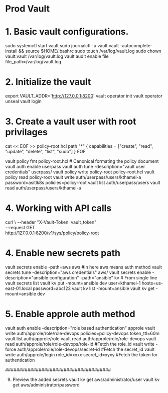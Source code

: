 # Prod Vault #

# 1. Basic vault configurations.

sudo systemctl start vault
sudo journalctl -u vault
vault -autocomplete-install && source $HOME/.bashrc
sudo touch /var/log/vault.log
sudo chown vault:vault /var/log/vault.log
vault audit enable file file_path=/var/log/vault.log

# 2. Initialize the vault
export VAULT_ADDR='http://127.0.0.1:8200'
vault operator init
vault operator unseal
vault login

# 3. Create a vault user with root privilages

cat << EOF >> policy-root.hcl 
path "*" {
capabilities = ["create", "read", "update", "delete", "list", "sudo"]
} 
EOF

vault policy fmt policy-root.hcl # Canonical formating the policy document
vault auth enable userpass
vault auth tune -description="vault user credentials" userpass/
vault policy write policy-root policy-root.hcl
vault policy read policy-root
vault write auth/userpass/users/kthamel-a password=asitlk8s policies=policy-root
vault list auth/userpass/users
vault read auth/userpass/users/kthamel-a

# 4. Working with API calls
curl \ 
--header "X-Vault-Token: vault_token" \
--request GET  
http://127.0.0.1:8200/v1/sys/policy/policy-root 

# 4. Enable new secrets path
vault secrets enable -path=aws aws  #In here aws means auth method
vault secrets tune -description="aws credentials" aws/
vault secrets enable -description="ansible configuration" -path="ansible" kv # From single line
vault secrets list
vault kv put -mount=ansible dev user=kthamel-1 hosts=us-east-01.local password=abc123
vault kv list -mount=ansible
vault kv get -mount=ansible dev

# 5. Enable approle auth method
vault auth enable -description="role based authentication" approle
vault write auth/approle/role/role-devops policies=policy-devops token_ttl=60m
vault list auth/approle/role
vault read auth/approle/role/role-devops
vault read auth/approle/role/role-devops/role-id #Fetch the role_id 
vault write -force auth/approle/role/role-devops/secret-id #Fetch the secret_id
vault write auth/approle/login role_id=xxxx secret_id=xyxy #Fetch the token for authentication



######################################

9. Preview the added secrets 
vault kv get aws/administrator/user
vault kv get aws/administrator/password
